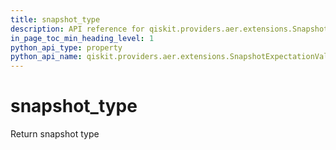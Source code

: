 ```yaml
---
title: snapshot_type
description: API reference for qiskit.providers.aer.extensions.SnapshotExpectationValue.snapshot_type
in_page_toc_min_heading_level: 1
python_api_type: property
python_api_name: qiskit.providers.aer.extensions.SnapshotExpectationValue.snapshot_type
---
```


# snapshot\_type

Return snapshot type

